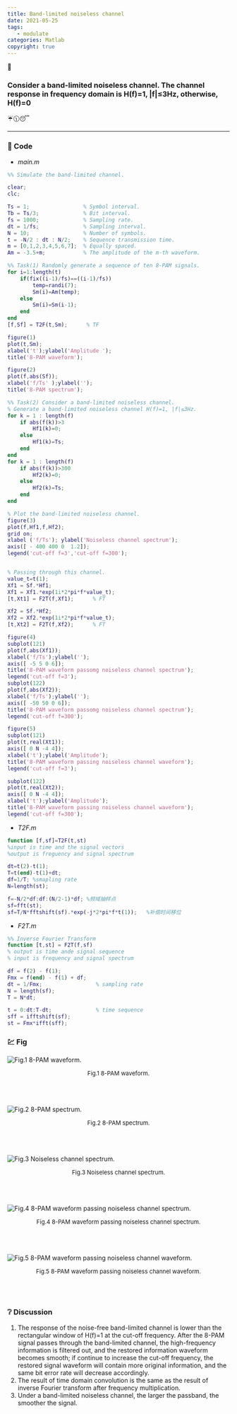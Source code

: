 ```yaml
---
title: Band-limited noiseless channel
date: 2021-05-25
tags:
   - modulate
categories: Matlab
copyright: true
---
```


:pushpin:

### Consider a band-limited noiseless channel. The channel response in frequency domain is H(f)=1, |f|≤3Hz, otherwise, H(f)=0

:umbrella::clock1130::sleeping:

<!--more-->

---

### :memo: Code

- _main.m_

``` matlab
%% Simulate the band-limited channel.

clear;
clc;

Ts = 1;                 % Symbol interval.
Tb = Ts/3;              % Bit interval.
fs = 1000;              % Sampling rate.
dt = 1/fs;              % Sampling interval.
N = 10;                 % Number of symbols.
t = -N/2 : dt : N/2;    % Sequence transmission time. 
m = [0,1,2,3,4,5,6,7];  % Equally spaced.
Am = -3.5+m;            % The amplitude of the m-th waveform.

%% Task(1) Randomly generate a sequence of ten 8-PAM signals.
for i=1:length(t)
    if(fix((i-1)/fs)==((i-1)/fs))
        temp=randi(7);
        Sm(i)=Am(temp);
    else
        Sm(i)=Sm(i-1);
    end
end
[f,Sf] = T2F(t,Sm);      % TF

figure(1)
plot(t,Sm);
xlabel('t');ylabel('Amplitude '); 
title('8-PAM waveform');

figure(2)
plot(f,abs(Sf));
xlabel('f/Ts' );ylabel('');
title('8-PAM spectrum');

%% Task(2) Consider a band-limited noiseless channel.
% Generate a band-limited noiseless channel H(f)=1, |f|≤3Hz.
for k = 1 : length(f)
    if abs(f(k))>3
        Hf1(k)=0;
    else
        Hf1(k)=Ts;
    end
end
for k = 1 : length(f)
    if abs(f(k))>300
        Hf2(k)=0;
    else
        Hf2(k)=Ts;
    end
end

% Plot the band-limited noiseless channel.
figure(3)
plot(f,Hf1,f,Hf2);
grid on;
xlabel ('f/Ts'); ylabel('Noiseless channel spectrum');
axis([ - 400 400 0  1.2]);
legend('cut-off f=3','cut-off f=300');


% Passing through this channel.
value_t=t(1);
Xf1 = Sf.*Hf1;
Xf1 = Xf1.*exp(1i*2*pi*f*value_t);
[t,Xt1] = F2T(f,Xf1);      % FT

Xf2 = Sf.*Hf2;
Xf2 = Xf2.*exp(1i*2*pi*f*value_t);
[t,Xt2] = F2T(f,Xf2);      % FT

figure(4)
subplot(121)
plot(f,abs(Xf1));
xlabel('f/Ts');ylabel(''); 
axis([ -5 5 0 6]);
title('8-PAM waveform passomg noiseless channel spectrum');
legend('cut-off f=3');
subplot(122)
plot(f,abs(Xf2));
xlabel('f/Ts');ylabel(''); 
axis([ -50 50 0 6]);
title('8-PAM waveform passomg noiseless channel spectrum');
legend('cut-off f=300');

figure(5)
subplot(121)
plot(t,real(Xt1));
axis([ 0 N -4 4]);
xlabel('t');ylabel('Amplitude'); 
title('8-PAM waveform passing noiseless channel waveform');
legend('cut-off f=3');

subplot(122)
plot(t,real(Xt2));
axis([ 0 N -4 4]);
xlabel('t');ylabel('Amplitude'); 
title('8-PAM waveform passing noiseless channel waveform');
legend('cut-off f=300');
```

- _T2F.m_

``` matlab
function [f,sf]=T2F(t,st)
%input is time and the signal vectors
%output is freguency and signal spectrum

dt=t(2)-t(1);
T=t(end)-t(1)+dt;
df=1/T; %smapling rate
N=length(st);

f=-N/2*df:df:(N/2-1)*df; %频域抽样点
sf=fft(st);
sf=T/N*fftshift(sf).*exp(-j*2*pi*f*t(1));   %补偿时间移位
```

- _F2T.m_

``` matlab
%% Inverse Fourier Transform
function [t,st] = F2T(f,sf)
% output is time ande signal sequence
% input is frequency and signal spectrum

df = f(2) - f(1);
Fmx = f(end) - f(1) + df;
dt = 1/Fmx;                 % sampling rate
N = length(sf);
T = N*dt;

t = 0:dt:T-dt;              % time sequence
sff = ifftshift(sf);
st = Fmx*ifft(sff);
```

### :chart: Fig

![Fig.1  8-PAM waveform.][1]
<center><font size=2>Fig.1  8-PAM waveform.</font></center>
<br><br><br>

![Fig.2  8-PAM spectrum.][2]
<center><font size=2>Fig.2  8-PAM spectrum.</font></center>
<br><br><br>

![Fig.3  Noiseless channel spectrum.][3]
<center><font size=2>Fig.3  Noiseless channel spectrum.</font></center>
<br><br><br>

![Fig.4  8-PAM waveform passing noiseless channel spectrum.][4]
<center><font size=2>Fig.4  8-PAM waveform passing noiseless channel spectrum.</font></center>
<br><br><br>

![Fig.5  8-PAM waveform passing noiseless channel waveform.][5]
<center><font size=2>Fig.5  8-PAM waveform passing noiseless channel waveform.</font></center>
<br><br><br>

### :grey_question: Discussion

1. The response of the noise-free band-limited channel is lower than the rectangular window of H(f)=1 at the cut-off frequency. After the 8-PAM signal passes through the band-limited channel, the high-frequency information is filtered out, and the restored information waveform becomes smooth; if continue to increase the cut-off frequency, the restored signal waveform will contain more original information, and the same bit error rate will decrease accordingly.
2. The result of time domain convolution is the same as the result of inverse Fourier transform after frequency multiplication.
3. Under a band-limited noiseless channel, the larger the passband, the smoother the signal.
<!-- markdownlint-disable-file MD025 MD033 -->
[1]: https://www.lingzhicheng.cn/usr/file/picture/Matlab/Band_limited_channel/8-PAM_waveform.png
[2]: https://www.lingzhicheng.cn/usr/file/picture/Matlab/Band_limited_channel/8-PAM_spectrum.png
[3]: https://www.lingzhicheng.cn/usr/file/picture/Matlab/Band_limited_channel/Noiseless_channel_spectrum.png
[4]: https://www.lingzhicheng.cn/usr/file/picture/Matlab/Band_limited_channel/8-PAM_waveform_passing_noiseless_channel_spectrum.png
[5]: https://www.lingzhicheng.cn/usr/file/picture/Matlab/Band_limited_channel/8-PAM_waveform_passing_noiseless_channel_waveform.png
